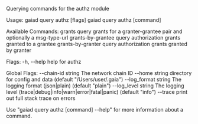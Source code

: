 Querying commands for the authz module

Usage:
  gaiad query authz [flags]
  gaiad query authz [command]

Available Commands:
  grants            query grants for a granter-grantee pair and optionally a msg-type-url
  grants-by-grantee query authorization grants granted to a grantee
  grants-by-granter query authorization grants granted by granter

Flags:
  -h, --help   help for authz

Global Flags:
      --chain-id string     The network chain ID
      --home string         directory for config and data (default "/Users/user/.gaia")
      --log_format string   The logging format (json|plain) (default "plain")
      --log_level string    The logging level (trace|debug|info|warn|error|fatal|panic) (default "info")
      --trace               print out full stack trace on errors

Use "gaiad query authz [command] --help" for more information about a command.
